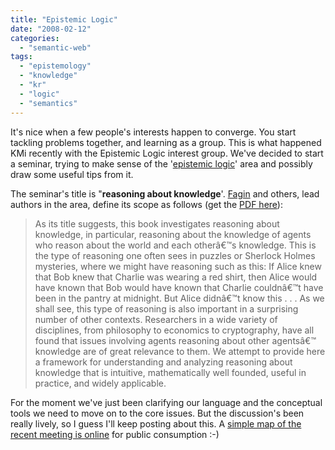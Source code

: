 ```yaml
---
title: "Epistemic Logic"
date: "2008-02-12"
categories: 
  - "semantic-web"
tags: 
  - "epistemology"
  - "knowledge"
  - "kr"
  - "logic"
  - "semantics"
---
```


It's nice when a few people's interests happen to converge. You start tackling problems together, and learning as a group. This is what happened KMi recently with the Epistemic Logic interest group. We've decided to start a seminar, trying to make sense of the '[epistemic logic](http://en.wikipedia.org/wiki/Epistemic_logic)' area and possibly draw some useful tips from it.

The seminar's title is "**reasoning about knowledge**'. [Fagin](http://www.almaden.ibm.com/cs/people/fagin/) and others, lead authors in the area, define its scope as follows (get the [PDF here](http://frazer.rice.edu/epit/documents/moshe/moshe-book.pdf)):

> As its title suggests, this book investigates reasoning about knowledge, in particular, reasoning about the knowledge of agents who reason about the world and each otherâ€™s knowledge. This is the type of reasoning one often sees in puzzles or Sherlock Holmes mysteries, where we might have reasoning such as this: If Alice knew that Bob knew that Charlie was wearing a red shirt, then Alice would have known that Bob would have known that Charlie couldnâ€™t have been in the pantry at midnight. But Alice didnâ€™t know this . . . As we shall see, this type of reasoning is also important in a surprising number of other contexts. Researchers in a wide variety of disciplines, from philosophy to economics to cryptography, have all found that issues involving agents reasoning about other agentsâ€™ knowledge are of great relevance to them. We attempt to provide here a framework for understanding and analyzing reasoning about knowledge that is intuitive, mathematically well founded, useful in practice, and widely applicable.

For the moment we've just been clarifying our language and the conceptual tools we need to move on to the core issues. But the discussion's been really lively, so I guess I'll keep posting about this. A [simple map of the recent meeting is online](http://people.kmi.open.ac.uk/mikele/offsite/ep_logic_seminar/2/meeting2.html) for public consumption :-)

